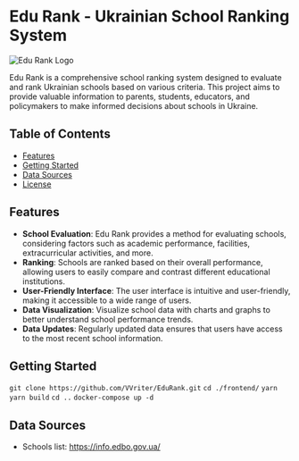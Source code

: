 # Edu Rank - Ukrainian School Ranking System

![Edu Rank Logo](https://edurank.r.megateam.dev/logo.png)

Edu Rank is a comprehensive school ranking system designed to evaluate and rank Ukrainian schools based on various criteria. This project aims to provide valuable information to parents, students, educators, and policymakers to make informed decisions about schools in Ukraine.

## Table of Contents
- [Features](#features)
- [Getting Started](#getting-started)
- [Data Sources](#data-sources)
- [License](#license)

## Features
- **School Evaluation**: Edu Rank provides a method for evaluating schools, considering factors such as academic performance, facilities, extracurricular activities, and more.
- **Ranking**: Schools are ranked based on their overall performance, allowing users to easily compare and contrast different educational institutions.
- **User-Friendly Interface**: The user interface is intuitive and user-friendly, making it accessible to a wide range of users.
- **Data Visualization**: Visualize school data with charts and graphs to better understand school performance trends.
- **Data Updates**: Regularly updated data ensures that users have access to the most recent school information.

## Getting Started
```git clone https://github.com/VVriter/EduRank.git```
```cd ./frontend/```
```yarn```
```yarn build```
```cd ..```
```docker-compose up -d```

## Data Sources
- Schools list: https://info.edbo.gov.ua/
